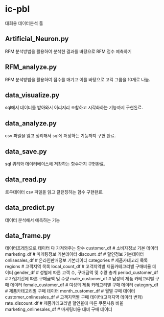 # ic-pbl
대회용 데이터분석 툴

## Artificial_Neuron.py
RFM 분석방법을 활용하여 분석한 결과를 바탕으로 RFM 점수 예측하기

## RFM_analyze.py
RFM 분석방법을 활용하여 점수를 매기고 이를 바탕으로 고객 그룹을 10개로 나눔.

## data_visualize.py
sql에서 데이터를 받아와서 이리저리 조합하고 시각화하는 기능까지 구현완료.

## data_analyze.py
csv 파일을 읽고 정리해서 sql에 저장하는 기능까지 구현 완료.

## data_save.py
sql 쿼리와 데이터베이스에 저장하는 함수까지 구현완료.

## data_read.py
로우데이터 csv 파일을 읽고 클랜징하는 함수 구현완료.

## data_predict.py
데이터 분석해서 예측하는 기능

## data_frame.py
데이터프레임으로 데이터 다 가져와주는 함수
customer_df # 소비자정보 기본 데이터
marketing_df # 마케팅정보 기본데이터
discount_df # 할인정보 기본데이터
onlisesales_df # 온라인판매정보 기본데이터
categories # 제품카테고리 목록
regions # 고객지역 목록
local_count_df # 고객지역별 제품카테고리별 구매비율 데이터
gender_df # 성별에 따른 고객 수, 구매금액 및 수량 총계
period_customer_df # 가입기간에 따른 구매금액 및 수량
male_customer_df # 남성의 제품 카테고리별 구매 데이터
female_customer_df # 여성의 제품 카테고리별 구매 데이터
category_df # 제품카테고리별 구매 데이터
month_customer_df # 월별 구매 데이터
customer_onlinesales_df # 고객지역별 구매 데이터(고객지역 데이터 변화)
rate_discount_df # 제품카테고리별 할인율에 따른 쿠폰사용 비율
marketing_onlinesales_df # 마케팅비용 대비 구매 데이터